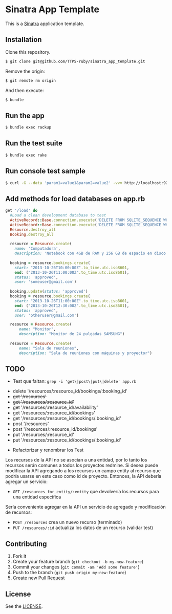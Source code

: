# Sinatra App Template

This is a [Sinatra](https://github.com/sinatra/sinatra) application template.

## Installation

Clone this repository.

```bash
$ git clone git@github.com/TTPS-ruby/sinatra_app_template.git
```

Remove the origin:

```bash
$ git remote rm origin
```

And then execute:

```bash
$ bundle
```

## Run the app

```bash
$ bundle exec rackup
```

## Run the test suite

```bash
$ bundle exec rake
```

## Run console test sample

```bash
$ curl -G --data 'param1=value1&param2=value2' -vvv http://localhost:9292/
```
## Add methods for load databases on app.rb

~~~~~ ruby
get '/load' do
  #Load a clean development database to test
  ActiveRecord::Base.connection.execute('DELETE FROM SQLITE_SEQUENCE WHERE name="resources";') 
  ActiveRecord::Base.connection.execute('DELETE FROM SQLITE_SEQUENCE WHERE name="bookings";')
  Resource.destroy_all
  Booking.destroy_all
  
  resource = Resource.create( 
    name: 'Computadora', 
    description: 'Notebook con 4GB de RAM y 256 GB de espacio en disco con Linux')
  
  booking = resource.bookings.create(
    start: "2013-10-26T10:00:00Z".to_time.utc.iso8601, 
    end: ("2013-10-26T11:00:00Z".to_time.utc.iso8601), 
    status: 'approved', 
    user: 'someuser@gmail.com')
  
  booking.update(status: 'approved')
  booking = resource.bookings.create(
    start: "2013-10-26T11:00:00Z".to_time.utc.iso8601,
    end: ("2013-10-26T12:30:00Z".to_time.utc.iso8601), 
    status: 'approved', 
    user: 'otheruser@gmail.com')

  resource = Resource.create(
      name: "Monitor",
      description: "Monitor de 24 pulgadas SAMSUNG")
  
  resource = Resource.create(
      name: "Sala de reuniones",
      description: "Sala de reuniones con máquinas y proyector")
~~~~~

## TODO
  * Test que faltan: `grep -i 'get\|post\|put\|delete' app.rb`
  - delete '/resources/:resource_id/bookings/:booking_id'
  - ~~get '/resources'~~
  - ~~get '/resources/:resource_id'~~
  - get '/resources/:resource_id/availability'
  - get '/resources/:resource_id/bookings'
  - get '/resources/:resource_id/bookings/:booking_id'
  - post '/resources'
  - post '/resources/:resource_id/bookings'
  - put '/resources/:resource_id'
  - put '/resources/:resource_id/bookings/:booking_id'
  

  * Refactorizar y renombrar los Test

Los recursos de la API no se asocian a una entidad, por lo tanto los recursos
serán comunes a todos los proyectos redmine. Si desea puede modificar la API
agregando a los recursos un campo entity al recurso que podría usarse en este
caso como id de proyecto. Entonces, la API debería agregar un servicio:

  * `GET /resources_for_entity/:entity` que devolvería los recursos para una
    entidad específica

Sería conveniente agregar en la API un servicio de agregado y modificación de
recursos:

  * `POST /resources` crea un nuevo recurso (terminado)
  * `PUT /resources/:id` actualiza los datos de un recurso (validar test)

## Contributing

1. Fork it
2. Create your feature branch (`git checkout -b my-new-feature`)
3. Commit your changes (`git commit -am 'Add some feature'`)
4. Push to the branch (`git push origin my-new-feature`)
5. Create new Pull Request

## License

See the [LICENSE](https://github.com/svenfuchs/micro_migrations/blob/master/LICENSE).
